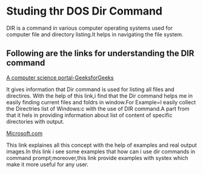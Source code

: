 # Studing thr DOS Dir Command

DIR is a command in various computer operating systems used for computer file and directory listing.It helps in navigating the file system.
## Following are the links for understanding the DIR command

[A computer science portal-GeeksforGeeks](https://www.geeksforgeeks.org/cmd-dir-command/)

It gives information that Dir command is used for listing all files and directires.
With the help of this link,i find that the Dir command helps me in easily finding current files and foldrs in window.For Example=I easily collect  the Directries list of Windows:c with the use of DIR command.A part from that it hels in providing information about list of content of specific directories with output.

[Microsoft.com](https://learn.microsoft.com/en-us/windows-server/administration/windows-commands/dir)

This link explaines all this concept with the help of examples and real output images.In this link i see some examples that how can i use dir commands in command prompt;moreover,this link provide examples with systex which make it more useful for any user.
